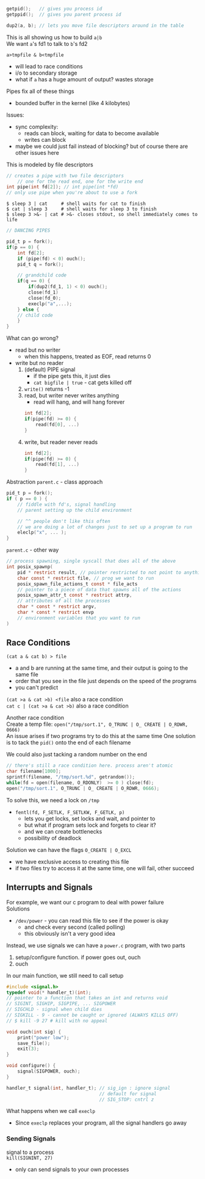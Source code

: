 ```c
getpid();   // gives you process id
getppid();  // gives you parent process id
```

```c
dup2(a, b); // lets you move file descriptors around in the table
```

This is all showing us how to build `a|b`<br>
We want `a`'s fd1 to talk to `b`'s fd2

`a>tmpfile & b<tmpfile`
- will lead to race conditions
- i/o to secondary storage 
- what if `a` has a huge amount of output? wastes storage 

Pipes fix all of these things
- bounded buffer in the kernel (like 4 kilobytes)

Issues:
- sync complexity: 
    - reads can block, waiting for data to become available
    - writes can block
- maybe we could just fail instead of blocking? but of course there are
  other issues here

This is modeled by file descriptors
```c
// creates a pipe with two file descriptors
    // one for the read end, one for the write end 
int pipe(int fd[2]); // int pipe(int *fd)
// only use pipe when you're about to use a fork
```


```shell
$ sleep 3 | cat     # shell waits for cat to finish
$ cat | sleep 3     # shell waits for sleep 3 to finish
$ sleep 3 >&- | cat # >&- closes stdout, so shell immediately comes to life
```

```c
// DANCING PIPES

pid_t p = fork();
if(p == 0) {
    int fd[2];
    if (pipe(fd) < 0) ouch();
    pid_t q = fork();

    // grandchild code
    if(q == 0) {
        if(dup2(fd_1, 1) < 0) ouch();
        close(fd_1)
        close(fd_0);
        execlp("a",...);
    } else {
    // child code
    }
}
```

What can go wrong?
- read but no writer
    - when this happens, treated as EOF, read returns 0
- write but no reader
    1. (default) PIPE signal
        - if the pipe gets this, it just dies
        - `cat bigfile | true` - cat gets killed off
    2. `write()` returns -1 
    3. read, but writer never writes anything 
        - read will hang, and will hang forever
        ```c
        int fd[2];
        if(pipe(fd) >= 0) {
            read(fd[0], ...)
        }
        ```
    4. write, but reader never reads
        ```c
        int fd[2];
        if(pipe(fd) >= 0) {
            read(fd[1], ...)
        }
        ```

Abstraction
`parent.c` - class approach
```c
pid_t p = fork();
if ( p == 0 ) {
    // fiddle with fd's, signal handling
    // parent setting up the child environment

    // ^^ people don't like this often
    // we are doing a lot of changes just to set up a program to run
    eleclp("x", ... );
}
```

`parent.c` - other way
```c
// process spawning, single syscall that does all of the above
int posix_spawnp(
    pid * restrict result, // pointer restricted to not point to anything other args point to 
    char const * restrict file, // prog we want to run
    posix_spawn_file_actions_t const * file_acts
    // pointer to a piece of data that spawns all of the actions 
    posix_spawn_attr_t const * restrict attrp,
    // attributes of all the processes
    char * const * restrict argv, 
    char * const * restrict envp
    // environment variables that you want to run
)
```

## Race Conditions
`(cat a & cat b) > file`
- a and b are running at the same time, and their output is going  to the
  same file 
- order that you see in the file just depends on the speed of the programs
- you can't predict 

`(cat >a & cat >b) <file` also a race condition
<br>
`cat c | (cat >a & cat >b)` also a race condition

Another race condition
<br>Create a temp file: `open("/tmp/sort.1", O_TRUNC | O_ CREATE | O_RDWR, 0666)`
<br>An issue arises if two programs try to do this at the same time
One solution is to tack the `pid()` onto the end of each filename

We could also just tacking a random number on the end 
```c
// there's still a race condition here. process aren't atomic
char filename[1000];
sprintf(filename, "/tmp/sort.%d", getrandom());
while(fd = open(filename, O_RDONLY)  >= 0 ) close(fd);
open("/tmp/sort.1", O_TRUNC | O_ CREATE | O_RDWR, 0666);
```

To solve this, we need a lock on `/tmp`
- `fentl(fd, F_SETLK, F_SETLKW, F_GETLK, p)`
    - lets you get locks, set locks and wait, and pointer to 
    - but what if program sets lock and forgets to clear it?
    - and we can create bottlenecks
    - possibility of deadlock

Solution
we can have the flags `O_CREATE | O_EXCL`
- we have exclusive access to creating this file
- if two files try to access it at the same time, one will fail, other succeed

## Interrupts and Signals
For example, we want our c program to deal with power failure
<br>
Solutions
- `/dev/power` - you can read this file to see if the power is okay
    - and check every second (called polling)
    - this obviously isn't a very good idea

Instead, we use signals
we can have a `power.c` program, with two parts
1. setup/configure function. if power goes out, ouch
2. ouch

In our main function, we still need to call setup 

```c
#include <signal.h>
typedef void(* handler_t)(int); 
// pointer to a function that takes an int and returns void
// SIGINT, SIGHIP, SIGPIPE, ... SIGPOWER
// SIGCHLD - signal when child dies
// SIGKILL - 9 - cannot be caught or ignored (ALWAYS KILLS OFF)
// $ kill -9 27 # kill with no appeal 

void ouch(int sig) {
    print("power low");
    save_file();
    exit(3);
}

void configure() {
    signal(SIGPOWER, ouch);
}
```

```c
handler_t signal(int, handler_t); // sig_ign : ignore signal
                                  // default for signal
                                  // SIG_STOP: cntrl z

```

What happens when we call `execlp`
- Since `execlp` replaces your program, all the signal handlers go away

### Sending Signals
signal to a process <br>
`kill(SIGNINT, 27)`
- only can send signals to your own processes 
